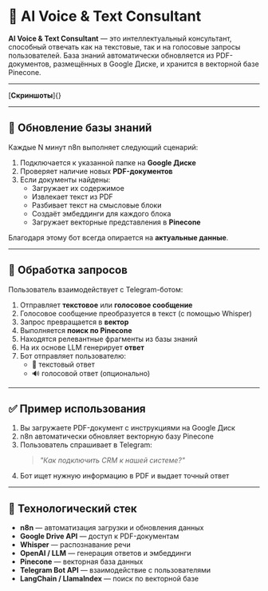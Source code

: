 # 🤖 AI Voice & Text Consultant

**AI Voice & Text Consultant** — это интеллектуальный консультант, способный отвечать как на текстовые, так и на голосовые запросы пользователей. База знаний автоматически обновляется из PDF-документов, размещённых в Google Диске, и хранится в векторной базе Pinecone.

---

[**Скриншоты**]{}

---

## 🔄 Обновление базы знаний

Каждые N минут n8n выполняет следующий сценарий:

1. Подключается к указанной папке на **Google Диске**
2. Проверяет наличие новых **PDF-документов**
3. Если документы найдены:
    - Загружает их содержимое
    - Извлекает текст из PDF
    - Разбивает текст на смысловые блоки
    - Создаёт эмбеддинги для каждого блока
    - Загружает векторные представления в **Pinecone**

Благодаря этому бот всегда опирается на **актуальные данные**.

---

## 💬 Обработка запросов

Пользователь взаимодействует с Telegram-ботом:

1. Отправляет **текстовое** или **голосовое сообщение**
2. Голосовое сообщение преобразуется в текст (с помощью Whisper)
3. Запрос превращается в **вектор**
4. Выполняется **поиск по Pinecone**
5. Находятся релевантные фрагменты из базы знаний
6. На их основе LLM генерирует **ответ**
7. Бот отправляет пользователю:
   - 📄 текстовый ответ
   - 🔊 голосовой ответ (опционально)

---

## ✅ Пример использования

1. Вы загружаете PDF-документ с инструкциями на Google Диск
2. n8n автоматически обновляет векторную базу Pinecone
3. Пользователь спрашивает в Telegram:  
   > *"Как подключить CRM к нашей системе?"*
4. Бот ищет нужную информацию в PDF и выдает точный ответ

---

## 🔧 Технологический стек

- **n8n** — автоматизация загрузки и обновления данных
- **Google Drive API** — доступ к PDF-документам
- **Whisper** — распознавание речи
- **OpenAI / LLM** — генерация ответов и эмбеддинги
- **Pinecone** — векторная база данных
- **Telegram Bot API** — взаимодействие с пользователями
- **LangChain / LlamaIndex** — поиск по векторной базе

